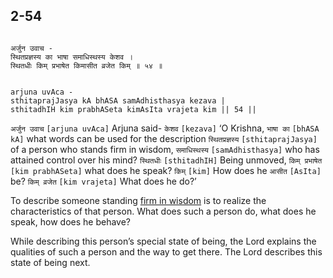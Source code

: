 ## 2-54


```shloka-sa

अर्जुन उवाच -
स्थितप्रज्ञस्य का भाषा समाधिस्थस्य केशव ।
स्थितधीः किम् प्रभाषेत किमासीत व्रजेत किम् ॥ ५४ ॥

```
```shloka-sa-hk

arjuna uvAca -
sthitaprajJasya kA bhASA samAdhisthasya kezava |
sthitadhIH kim prabhASeta kimAsIta vrajeta kim || 54 ||

```
`अर्जुन उवाच` `[arjuna uvAca]` Arjuna said- `केशव` `[kezava]` ‘O Krishna, `भाषा का` `[bhASA kA]` what words can be used for the description `स्थितप्रज्ञस्य` `[sthitaprajJasya]` of a person who stands firm in wisdom, `समाधिस्थस्य` `[samAdhisthasya]` who has attained control over his mind? `स्थितधीः` `[sthitadhIH]` Being unmoved, `किम् प्रभाषेत` `[kim prabhASeta]` what does he speak? `किम्` `[kim]` How does he `आसीत` `[AsIta]` be? `किम् व्रजेत` `[kim vrajeta]` What does he do?’

To describe someone standing 
[firm in wisdom](sthitaprajna_xlat)
 is to realize the characteristics of that person. What does such a person do, what does he speak, how does he behave?

While describing this person’s special state of being, the Lord explains the qualities of such a person and the way to get there. The Lord describes this state of being next.



